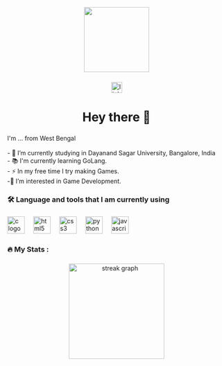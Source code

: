 <div align="center">
  <img height="150" src="https://camo.githubusercontent.com/32cbc6a5287fa681005a2978b5616aedd94d937c7cf926cd0f4b343dc8ca0351/68747470733a2f2f692e696d6775722e636f6d2f4f626a72516d4f2e6a7067"  />
</div>

###

<div align="center">
  <a href="https://www.linkedin.com/in/aditya-sekhar-tiwari-5a0560305?utm_source=share&utm_campaign=share_via&utm_content=profile&utm_medium=android_app" target="_blank">
    <img src="https://img.shields.io/static/v1?message=LinkedIn&logo=linkedin&label=&color=0077B5&logoColor=white&labelColor=&style=for-the-badge" height="25" alt="linkedin logo"  />
  </a>
</div>

###

<h1 align="center">Hey there 👋</h1>

###

<p align="left">I'm ... from West Bengal<br><br>- 🔭 I’m currently studying in Dayanand Sagar University, Bangalore, India<br>- 📚 I'm currently learning GoLang.<br>- ⚡ In my free time I try making Games.<br>-👀 I’m interested in Game Development.</p>

###

<h3 align="left">🛠 Language and tools that I am currently using </h3>

###

<div align="left">
  <img src="https://cdn.jsdelivr.net/gh/devicons/devicon/icons/c/c-original.svg" height="40" alt="c logo"  />
  <img width="12" />
  <img src="https://cdn.jsdelivr.net/gh/devicons/devicon/icons/html5/html5-original.svg" height="40" alt="html5 logo"  />
  <img width="12" />
  <img src="https://cdn.jsdelivr.net/gh/devicons/devicon/icons/css3/css3-original.svg" height="40" alt="css3 logo"  />
  <img width="12" />
  <img src="https://cdn.jsdelivr.net/gh/devicons/devicon/icons/python/python-original.svg" height="40" alt="python logo"  />
  <img width="12" />
  <img src="https://cdn.jsdelivr.net/gh/devicons/devicon/icons/javascript/javascript-original.svg" height="40" alt="javascript logo"  />
</div>

###

<h3 align="left">🔥   My Stats :</h3>

###

<div align="center">
  <img src="https://streak-stats.demolab.com?user=S-kipper&locale=en&mode=daily&theme=dark&hide_border=false&border_radius=5&order=3" height="220" alt="streak graph"  />
</div>

###
